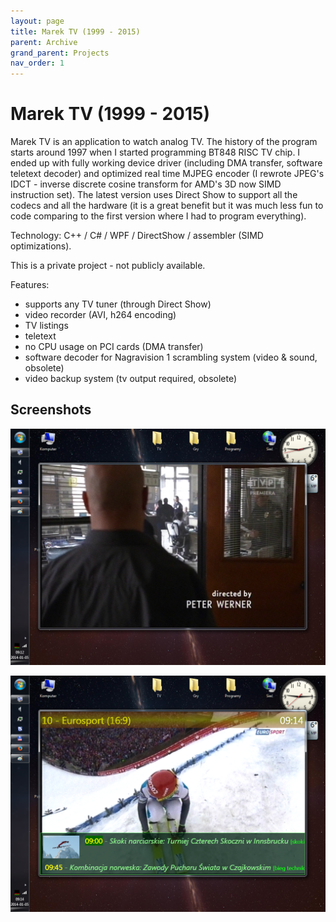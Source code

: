 ```yaml
---
layout: page
title: Marek TV (1999 - 2015)
parent: Archive
grand_parent: Projects
nav_order: 1
---
```


# Marek TV (1999 - 2015)

Marek TV is an application to watch analog TV. The history of the program starts around 1997 when I started programming BT848 RISC TV chip. I ended up with fully working device driver (including DMA transfer, software teletext decoder) and optimized real time MJPEG encoder (I rewrote JPEG's IDCT - inverse discrete cosine transform for AMD's 3D now SIMD instruction set). The latest version uses Direct Show to support all the codecs and all the hardware (it is a great benefit but it was much less fun to code comparing to the first version where I had to program everything).

Technology: C++ / C# / WPF / DirectShow / assembler (SIMD optimizations).

This is a private project - not publicly available.

Features:

- supports any TV tuner (through Direct Show)
- video recorder (AVI, h264 encoding)
- TV listings
- teletext
- no CPU usage on PCI cards (DMA transfer)
- software decoder for Nagravision 1 scrambling system (video & sound, obsolete)
- video backup system (tv output required, obsolete)

## Screenshots

![MarekTV screenshot](marektv/marektv_01.png)

![MarekTV screenshot](marektv/marektv_02.png)
